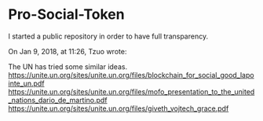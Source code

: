 # Pro-Social-Token

I started a public repository in order to have full transparency.


On Jan 9, 2018, at 11:26, Tzuo wrote:

The UN has tried some similar ideas.
https://unite.un.org/sites/unite.un.org/files/blockchain_for_social_good_lapointe_un.pdf
https://unite.un.org/sites/unite.un.org/files/mofo_presentation_to_the_united_nations_dario_de_martino.pdf
https://unite.un.org/sites/unite.un.org/files/giveth_vojtech_grace.pdf
